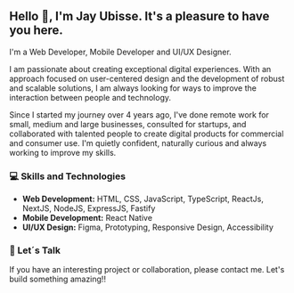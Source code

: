 ## Hello 👋, I'm Jay Ubisse. It's a pleasure to have you here. 


I'm a Web Developer, Mobile Developer and UI/UX Designer.

I am passionate about creating exceptional digital experiences. With an approach focused on user-centered design and the development of robust and scalable solutions, I am always looking for ways to improve the interaction between people and technology.

Since I started my journey over 4 years ago, I've done remote work for small, medium and large businesses, consulted for startups, and collaborated with talented people to create digital products for commercial and consumer use. I'm quietly confident, naturally curious and always working to improve my skills.

### 💻 Skills and Technologies
- **Web Development:** HTML, CSS, JavaScript, TypeScript, ReactJs, NextJS, NodeJS, ExpressJS, Fastify
- **Mobile Development:** React Native
- **UI/UX Design:** Figma, Prototyping, Responsive Design, Accessibility

### 🤝 Let´s Talk

If you have an interesting project or collaboration, please contact me. Let's build something amazing!!

<!--
 [![Anurag's GitHub stats](https://github-readme-stats.vercel.app/api?username=jay-ubisse&count_private=true&include_all_commits=false&theme=radical&show_icons=true)](https://github.com/anuraghazra/github-readme-stats)
-->

<!--
[![Top Langs](https://github-readme-stats.vercel.app/api/top-langs/?username=jay-ubisse&langs_count=10&layout=compact)](https://github.com/anuraghazra/github-readme-stats)
-->
